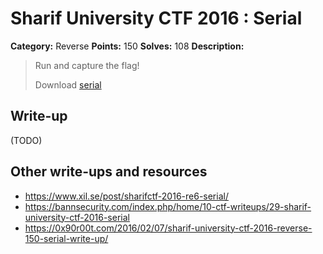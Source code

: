 # Sharif University CTF 2016 : Serial

**Category:** Reverse
**Points:** 150
**Solves:** 108
**Description:**

> Run and capture the flag!
> 
> Download [serial](./serial)


## Write-up

(TODO)

## Other write-ups and resources

* <https://www.xil.se/post/sharifctf-2016-re6-serial/>
* <https://bannsecurity.com/index.php/home/10-ctf-writeups/29-sharif-university-ctf-2016-serial>
* <https://0x90r00t.com/2016/02/07/sharif-university-ctf-2016-reverse-150-serial-write-up/>
